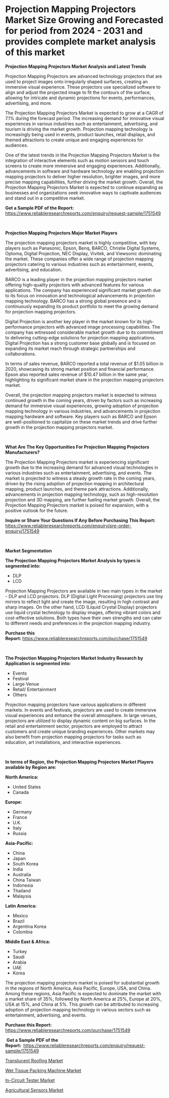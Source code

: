 <p><h1>Projection Mapping Projectors Market Size Growing and Forecasted for period from 2024 - 2031 and provides complete market analysis of this market</h1></p><p><strong>Projection Mapping Projectors Market Analysis and Latest Trends</strong></p>
<p><p>Projection Mapping Projectors are advanced technology projectors that are used to project images onto irregularly shaped surfaces, creating an immersive visual experience. These projectors use specialized software to align and adjust the projected image to fit the contours of the surface, allowing for intricate and dynamic projections for events, performances, advertising, and more.</p><p>The Projection Mapping Projectors Market is expected to grow at a CAGR of 7.1% during the forecast period. The increasing demand for innovative visual experiences in various industries such as entertainment, advertising, and tourism is driving the market growth. Projection mapping technology is increasingly being used in events, product launches, retail displays, and themed attractions to create unique and engaging experiences for audiences.</p><p>One of the latest trends in the Projection Mapping Projectors Market is the integration of interactive elements such as motion sensors and touch screens to create more immersive and engaging experiences. Additionally, advancements in software and hardware technology are enabling projection mapping projectors to deliver higher resolution, brighter images, and more precise mapping capabilities, further driving the market growth. Overall, the Projection Mapping Projectors Market is expected to continue expanding as businesses and organizations seek innovative ways to captivate audiences and stand out in a competitive market.</p></p>
<p><strong>Get a Sample PDF of the Report:&nbsp;</strong> <a href="https://www.reliableresearchreports.com/enquiry/request-sample/1751549">https://www.reliableresearchreports.com/enquiry/request-sample/1751549</a></p>
<p>&nbsp;</p>
<p><strong>Projection Mapping Projectors Major Market Players</strong></p>
<p><p>The projection mapping projectors market is highly competitive, with key players such as Panasonic, Epson, Benq, BARCO, Christie Digital Systems, Optoma, Digital Projection, NEC Display, Vivitek, and Viewsonic dominating the market. These companies offer a wide range of projection mapping projectors catering to various industries such as entertainment, events, advertising, and education.</p><p>BARCO is a leading player in the projection mapping projectors market offering high-quality projectors with advanced features for various applications. The company has experienced significant market growth due to its focus on innovation and technological advancements in projection mapping technology. BARCO has a strong global presence and is continuously expanding its product portfolio to meet the growing demand for projection mapping projectors.</p><p>Digital Projection is another key player in the market known for its high-performance projectors with advanced image processing capabilities. The company has witnessed considerable market growth due to its commitment to delivering cutting-edge solutions for projection mapping applications. Digital Projection has a strong customer base globally and is focused on expanding its market reach through strategic partnerships and collaborations.</p><p>In terms of sales revenue, BARCO reported a total revenue of $1.05 billion in 2020, showcasing its strong market position and financial performance. Epson also reported sales revenue of $10.47 billion in the same year, highlighting its significant market share in the projection mapping projectors market.</p><p>Overall, the projection mapping projectors market is expected to witness continued growth in the coming years, driven by factors such as increasing demand for immersive visual experiences, growing adoption of projection mapping technology in various industries, and advancements in projection mapping hardware and software. Key players such as BARCO and Epson are well-positioned to capitalize on these market trends and drive further growth in the projection mapping projectors market.</p></p>
<p>&nbsp;</p>
<p><strong>What Are The Key Opportunities For Projection Mapping Projectors Manufacturers?</strong></p>
<p><p>The Projection Mapping Projectors market is experiencing significant growth due to the increasing demand for advanced visual technologies in various industries such as entertainment, advertising, and events. The market is projected to witness a steady growth rate in the coming years, driven by the rising adoption of projection mapping in architectural mapping, product launches, and theme park attractions. Additionally, advancements in projection mapping technology, such as high-resolution projection and 3D mapping, are further fueling market growth. Overall, the Projection Mapping Projectors market is poised for expansion, with a positive outlook for the future.</p></p>
<p><strong>Inquire or Share Your Questions If Any Before Purchasing This Report:</strong> <a href="https://www.reliableresearchreports.com/enquiry/pre-order-enquiry/1751549">https://www.reliableresearchreports.com/enquiry/pre-order-enquiry/1751549</a></p>
<p>&nbsp;</p>
<p><strong>Market Segmentation</strong></p>
<p><strong>The Projection Mapping Projectors Market Analysis by types is segmented into:</strong></p>
<p><ul><li>DLP</li><li>LCD</li></ul></p>
<p><p>Projection Mapping Projectors are available in two main types in the market - DLP and LCD projectors. DLP (Digital Light Processing) projectors use tiny mirrors to reflect light and create the image, resulting in high contrast and sharp images. On the other hand, LCD (Liquid Crystal Display) projectors use liquid crystal technology to display images, offering vibrant colors and cost-effective solutions. Both types have their own strengths and can cater to different needs and preferences in the projection mapping industry.</p></p>
<p><strong>Purchase this Report:&nbsp;</strong><a href="https://www.reliableresearchreports.com/purchase/1751549">https://www.reliableresearchreports.com/purchase/1751549</a></p>
<p>&nbsp;</p>
<p><strong>The Projection Mapping Projectors Market Industry Research by Application is segmented into:</strong></p>
<p><ul><li>Events</li><li>Festival</li><li>Large Venue</li><li>Retail/ Entertainment</li><li>Others</li></ul></p>
<p><p>Projection mapping projectors have various applications in different markets. In events and festivals, projectors are used to create immersive visual experiences and enhance the overall atmosphere. In large venues, projectors are utilized to display dynamic content on big surfaces. In the retail and entertainment sector, projectors are employed to attract customers and create unique branding experiences. Other markets may also benefit from projection mapping projectors for tasks such as education, art installations, and interactive experiences.</p></p>
<p>&nbsp;</p>
<p><strong>In terms of Region, the Projection Mapping Projectors Market Players available by Region are:</strong></p>
<p>
    <p> <strong> North America: </strong>
        <ul>
            <li>United States</li>
            <li>Canada</li>
        </ul>
        </p> 
    <p> <strong> Europe: </strong>
        <ul>
            <li>Germany</li>
            <li>France</li>
            <li>U.K.</li>
            <li>Italy</li>
            <li>Russia</li>
        </ul>
        </p> 
    <p> <strong> Asia-Pacific: </strong>
        <ul>
            <li>China</li>
            <li>Japan</li>
            <li>South Korea</li>
            <li>India</li>
            <li>Australia</li>
            <li>China Taiwan</li>
            <li>Indonesia</li>
            <li>Thailand</li>
            <li>Malaysia</li>
        </ul>
        </p> 
    <p> <strong> Latin America: </strong>
        <ul>
            <li>Mexico</li>
            <li>Brazil</li>
            <li>Argentina Korea</li>
            <li>Colombia</li>
        </ul>
        </p> 
    <p> <strong> Middle East & Africa: </strong>
        <ul>
            <li>Turkey</li>
            <li>Saudi</li>
            <li>Arabia</li>
            <li>UAE</li>
            <li>Korea</li>
        </ul>
    </p>
    </p>
<p><p>The projection mapping projectors market is poised for substantial growth in the regions of North America, Asia Pacific, Europe, USA, and China. Among these regions, Asia Pacific is expected to dominate the market with a market share of 35%, followed by North America at 25%, Europe at 20%, USA at 15%, and China at 5%. This growth can be attributed to increasing adoption of projection mapping technology in various sectors such as entertainment, advertising, and events.</p></p>
<p><strong>Purchase this Report: </strong><a href="https://www.reliableresearchreports.com/purchase/1751549">https://www.reliableresearchreports.com/purchase/1751549</a></p>
<p>&nbsp;<strong>Get a Sample PDF of the Report:&nbsp;&nbsp;</strong><a href="https://www.reliableresearchreports.com/enquiry/request-sample/1751549">https://www.reliableresearchreports.com/enquiry/request-sample/1751549</a></p>
<p><strong></strong></p>
<p><p><a href="https://lydian-appliance-61d.notion.site/Global-Translucent-Roofing-Market-Size-and-Market-Trends-Insights-and-Projections-from-2024-to-2031-d3a4a1e76b434109a259b5b032d98219">Translucent Roofing Market</a></p><p><a href="https://view.publitas.com/reportprime-1/wet-tissue-packing-machine-market-growth-market-trends-covid-19-impact-and-forecasts-for-period-from-2024-2031/">Wet Tissue Packing Machine Market</a></p><p><a href="https://github.com/kathiaseamanalvaradovlprc2h/Market-Research-Report-List-1/blob/main/in-circuit-tester-market.md">In-Circuit Tester Market</a></p><p><a href="https://github.com/GroverBarry/Market-Research-Report-List-4/blob/main/agricultural-sensors-market.md">Agricultural Sensors Market</a></p></p>